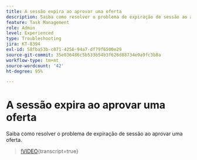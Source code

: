 ```yaml
---
title: A sessão expira ao aprovar uma oferta
description: Saiba como resolver o problema de expiração de sessão ao aprovar uma oferta.
feature: Task Management
role: Admin
level: Experienced
type: Troubleshooting
jira: KT-8394
exl-id: 58fba53b-c071-4256-94a7-df79f6500e29
source-git-commit: 35e036486c5b533b54b3f626d88734e9a9fc3b8a
workflow-type: tm+mt
source-wordcount: '42'
ht-degree: 95%

---
```


# A sessão expira ao aprovar uma oferta

Saiba como resolver o problema de expiração de sessão ao aprovar uma oferta.

>[!VIDEO](https://video.tv.adobe.com/v/335898?quality=12&learn=on){transcript=true}
